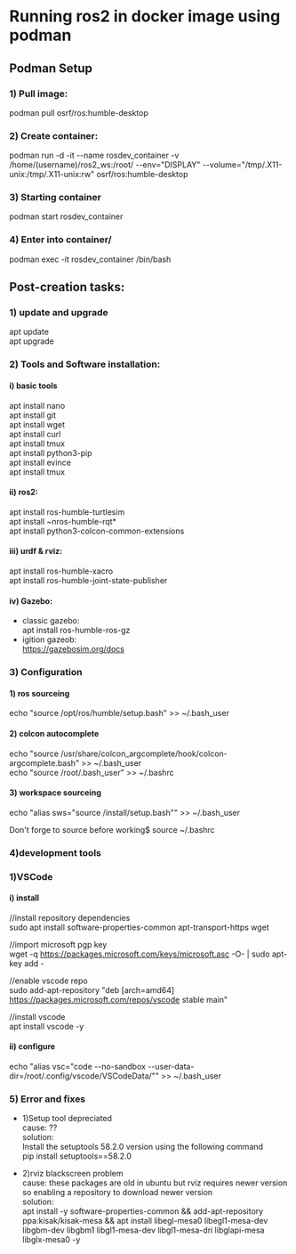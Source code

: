 # Running ros2 in docker image using podman

## Podman Setup

### 1) Pull image:
podman pull osrf/ros:humble-desktop

### 2) Create container:
podman run -d -it --name rosdev_container -v /home/(username)/ros2_ws:/root/ --env="DISPLAY" --volume="/tmp/.X11-unix:/tmp/.X11-unix:rw" osrf/ros:humble-desktop

### 3) Starting container
podman start rosdev_container

### 4) Enter into container/
podman exec -it rosdev_container /bin/bash

## Post-creation tasks:

### 1) update and upgrade
apt update <br>
apt upgrade 

### 2) Tools and Software installation:

#### i) basic tools 
apt install nano <br>
apt install git <br>
apt install wget <br>
apt install curl <br>
apt install tmux <br>
apt install python3-pip <br>
apt install evince <br>
apt install tmux <br>

#### ii) ros2:
apt install ros-humble-turtlesim <br>
apt install ~nros-humble-rqt* <br>
apt install python3-colcon-common-extensions <br>

#### iii) urdf & rviz:
apt install ros-humble-xacro <br>
apt install ros-humble-joint-state-publisher <br>

#### iv) Gazebo:
* classic gazebo: <br> apt install ros-humble-ros-gz
* igition gazeob: <br> https://gazebosim.org/docs

### 3) Configuration

#### 1) ros sourceing
echo "source /opt/ros/humble/setup.bash" >> ~/.bash_user

#### 2) colcon autocomplete
echo "source /usr/share/colcon_argcomplete/hook/colcon-argcomplete.bash" >> ~/.bash_user <br>
echo "source /root/.bash_user" >> ~/.bashrc <br>

#### 3) workspace sourceing
echo "alias sws="source /install/setup.bash"" >> ~/.bash_user

Don't forge to source before working$ source ~/.bashrc

### 4)development tools

### 1)VSCode 

#### i) install
//install repository dependencies <br>
sudo apt install software-properties-common apt-transport-https wget<br>

//import microsoft pgp key <br>
wget -q https://packages.microsoft.com/keys/microsoft.asc -O- | sudo apt-key add - <br>

//enable vscode repo <br>
sudo add-apt-repository "deb [arch=amd64] https://packages.microsoft.com/repos/vscode stable main" <br>

//install vscode <br>
apt install vscode -y

#### ii) configure
echo "alias vsc="code --no-sandbox --user-data-dir=/root/.config/vscode/VSCodeData/"" >> ~/.bash_user

### 5) Error and fixes

* 1)Setup tool depreciated <br> cause: ?? <br> solution: <br> Install the setuptools 58.2.0 version using the following command <br> pip install setuptools==58.2.0 <br>

* 2)rviz blackscreen problem <br> cause: these packages are old in ubuntu but rviz requires newer version so enabling a repository to download newer version <br> solution: <br> apt install -y software-properties-common && add-apt-repository ppa:kisak/kisak-mesa && apt install libegl-mesa0 libegl1-mesa-dev libgbm-dev libgbm1 libgl1-mesa-dev libgl1-mesa-dri libglapi-mesa libglx-mesa0 -y

























